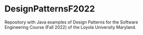 # DesignPatternsF2022
Repository with Java examples of Design Patterns for the Software Engineering Course (Fall 2022) of the Loyola University Maryland.
